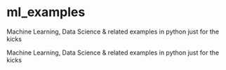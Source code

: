 # ml_examples
Machine Learning, Data Science &amp; related examples in python just for the kicks

Machine Learning, Data Science & related examples in python just for the kicks

